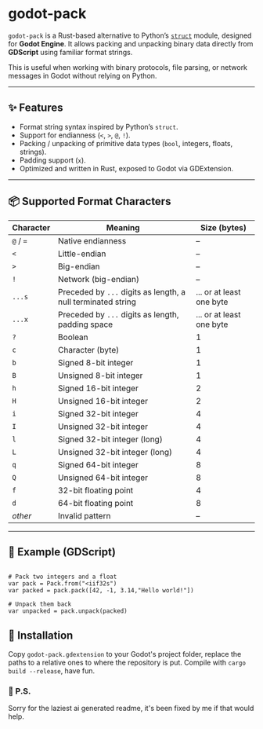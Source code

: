 # godot-pack

`godot-pack` is a Rust-based alternative to Python’s [`struct`](https://docs.python.org/3/library/struct.html) module, designed for **Godot Engine**.
It allows packing and unpacking binary data directly from **GDScript** using familiar format strings.

This is useful when working with binary protocols, file parsing, or network messages in Godot without relying on Python.

---

## ✨ Features
- Format string syntax inspired by Python’s `struct`.
- Support for endianness (`<`, `>`, `@`, `!`).
- Packing / unpacking of primitive data types (`bool`, integers, floats, strings).
- Padding support (`x`).
- Optimized and written in Rust, exposed to Godot via GDExtension.

---

## 📦 Supported Format Characters

| Character | Meaning | Size (bytes) |
|-----------|---------|--------------|
| `@` / `=` | Native endianness | – |
| `<`       | Little-endian | – |
| `>`       | Big-endian | – |
| `!`       | Network (big-endian) | – |
| `...s`    | Preceded by `...` digits as length, a null terminated string          | ... or at least one byte |
| `...x`       | Preceded by `...` digits as length, padding space                     | ... or at least one byte |
| `?`       | Boolean | 1 |
| `c`       | Character (byte) | 1 |
| `b`       | Signed 8-bit integer | 1 |
| `B`       | Unsigned 8-bit integer | 1 |
| `h`       | Signed 16-bit integer | 2 |
| `H`       | Unsigned 16-bit integer | 2 |
| `i`       | Signed 32-bit integer | 4 |
| `I`       | Unsigned 32-bit integer | 4 |
| `l`       | Signed 32-bit integer (long) | 4 |
| `L`       | Unsigned 32-bit integer (long) | 4 |
| `q`       | Signed 64-bit integer | 8 |
| `Q`       | Unsigned 64-bit integer | 8 |
| `f`       | 32-bit floating point | 4 |
| `d`       | 64-bit floating point | 8 |
| *other*   | Invalid pattern | – |

---

## 🚀 Example (GDScript)

```gdscript

# Pack two integers and a float
var pack = Pack.from("<iif32s")
var packed = pack.pack([42, -1, 3.14,"Hello world!"])

# Unpack them back
var unpacked = pack.unpack(packed)
```

## 🎉 Installation
Copy `godot-pack.gdextension` to your Godot's project folder, replace the paths to a relative ones to where the repository is put.
Compile with `cargo build --release`, have fun.

### 🫣 P.S.
Sorry for the laziest ai generated readme, it's been fixed by me if that would help.
